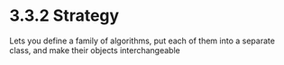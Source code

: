 # 3.3.2 Strategy

Lets you define a family of algorithms, put each of them into a separate class, and make their objects interchangeable